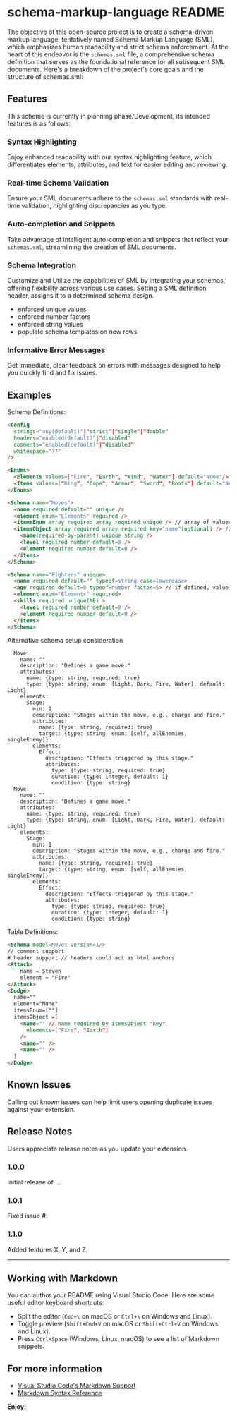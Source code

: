 # schema-markup-language README

The objective of this open-source project is to create a schema-driven markup language, tentatively named Schema Markup Language (SML), which emphasizes human readability and strict schema enforcement. At the heart of this endeavor is the `schemas.sml` file, a comprehensive schema definition that serves as the foundational reference for all subsequent SML documents. Here's a breakdown of the project's core goals and the structure of schemas.sml:

## Features

This scheme is currently in planning phase/Development, its intended features is as follows:

### Syntax Highlighting

Enjoy enhanced readability with our syntax highlighting feature, which differentiates elements, attributes, and text for easier editing and reviewing.


### Real-time Schema Validation

Ensure your SML documents adhere to the `schemas.sml` standards with real-time validation, highlighting discrepancies as you type.


### Auto-completion and Snippets

Take advantage of intelligent auto-completion and snippets that reflect your `schemas.sml`, streamlining the creation of SML documents.


### Schema Integration

Customize and Utilize the capabilities of SML by integrating your schemas, offering flexibility across various use cases. Setting a SML definition header, assigns it to a determined schema design.

- enforced unique values
- enforced number factors
- enforced string values
- populate schema templates on new rows

### Informative Error Messages

Get immediate, clear feedback on errors with messages designed to help you quickly find and fix issues.


## Examples

Schema Definitions:
```html
<Config 
  strings="any(default)"|"strict"|"single"|"double"
  headers="enabled(default)"|"disabled"
  comments="enabled(default)"|"disabled"
  whitespace="??"
/>

<Enums>
  <Elements values=["Fire", "Earth", "Wind", "Water"] default="None"/>
  <Items values=["Ring", "Cape", "Armor", "Sword", "Boots"] default="None" strict />
</Enums>

<Schema name="Moves">
  <name required default="" unique />
  <element enum="Elements" required />
  <itemsEnum array required array required unique /> // array of values
  <itemsObject array required array required key="name"(optional) /> // array of objects
    <name(required-by-parent) unique string />
    <level required number default=0 />
    <element required number default=0 />
  </items>
</Schema>

<Schema name="Fighters" unique>
  <name required default="" typeof=string case=lowercase>
  <age required default=0 typeof=number factor=5> // if defined, value must be Mod 5 == 0
  <element enum="Elements" required>
  <skills required unique(NE) >
    <level required number default=0 />
    <element required number default=0 />
  </items>
</Schema>
```
Alternative schema setup consideration
```
  Move:
    name: ""
    description: "Defines a game move."
    attributes:
      name: {type: string, required: true}
      type: {type: string, enum: [Light, Dark, Fire, Water], default: Light}
    elements:
      Stage:
        min: 1
        description: "Stages within the move, e.g., charge and fire."
        attributes:
          name: {type: string, required: true}
          target: {type: string, enum: [self, allEnemies, singleEnemy]}
        elements:
          Effect:
            description: "Effects triggered by this stage."
            attributes:
              type: {type: string, required: true}
              duration: {type: integer, default: 1}
              condition: {type: string}
  Move:
    name: ""
    description: "Defines a game move."
    attributes:
      name: {type: string, required: true}
      type: {type: string, enum: [Light, Dark, Fire, Water], default: Light}
    elements:
      Stage:
        min: 1
        description: "Stages within the move, e.g., charge and fire."
        attributes:
          name: {type: string, required: true}
          target: {type: string, enum: [self, allEnemies, singleEnemy]}
        elements:
          Effect:
            description: "Effects triggered by this stage."
            attributes:
              type: {type: string, required: true}
              duration: {type: integer, default: 1}
              condition: {type: string}
```

Table Definitions:
```html
<Schema model=Moves version=1/>
// comment support
# header support // headers could act as html anchors
<Attack>
    name = Steven
    element = "Fire"
</Attack>
<Dodge>
  name="" 
  element="None"
  itemsEnum=[""]
  itemsObject =[
    <name="" // name required by itemsObject "key"
      elements=["Fire", "Earth"]
    />
    <name="" />
    <name="" />
  ] 
</Dodge>
```

## Known Issues

Calling out known issues can help limit users opening duplicate issues against your extension.

## Release Notes

Users appreciate release notes as you update your extension.

### 1.0.0

Initial release of ...

### 1.0.1

Fixed issue #.

### 1.1.0

Added features X, Y, and Z.

---

## Working with Markdown

You can author your README using Visual Studio Code. Here are some useful editor keyboard shortcuts:

* Split the editor (`Cmd+\` on macOS or `Ctrl+\` on Windows and Linux).
* Toggle preview (`Shift+Cmd+V` on macOS or `Shift+Ctrl+V` on Windows and Linux).
* Press `Ctrl+Space` (Windows, Linux, macOS) to see a list of Markdown snippets.

## For more information

* [Visual Studio Code's Markdown Support](http://code.visualstudio.com/docs/languages/markdown)
* [Markdown Syntax Reference](https://help.github.com/articles/markdown-basics/)

**Enjoy!**
